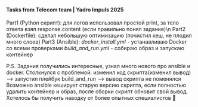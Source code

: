 #### **Tasks from Telecom team | Yadro Impuls 2025**

Part1 (Python скрипт): для логов использовал простой print, за тело ответа взял response.content (если правильно понял задание)\n
Part2 (Dockerfile): сделал небольшую оптимизацию (почистил кеш, не плодил много слоев)
Part3 (Ansible): *docker_install.yml* - устанавливаю Docker со всеми проверками
                 *build_and_run.yml* -  собираю образ и запускаю контейнер

P.S.
Задания получились интересные, узнал много нового про ansible и docker.
Столкнулся с проблемой: изменил код скрипта(изменил вывод) --> запустил плейбук build_and_run --> вывод скрипта не поменялся
Возможно ansible кеширует старую версию скрипта, если полностью удалить контейнер и образ, после сборки скрипт обновит свой вывод.
Хотелось бы получить наводку от более опытных специалистов 🤝
